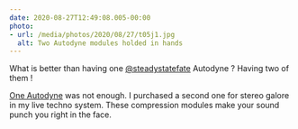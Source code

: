 ```yaml
---
date: 2020-08-27T12:49:08.005-00:00
photo:
- url: /media/photos/2020/08/27/t05j1.jpg
  alt: Two Autodyne modules holded in hands
---
```

What is better than having one [@steadystatefate](https://twitter.com/steadystatefate) Autodyne ?
Having two of them !

[One Autodyne](https://web.archive.org/web/20200804170820/https://alienlebarge.ch/photos/2020/05/imsfi.html) was not enough. I purchased a second one for stereo galore in my live techno system. These compression modules make your sound punch you right in the face.
